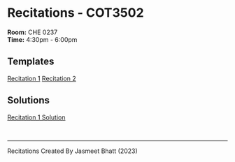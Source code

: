 # Recitations - COT3502

**Room:** CHE 0237
<br/>
**Time:** 4:30pm - 6:00pm

## Templates
[Recitation 1](https://colab.research.google.com/drive/1kww_MQpVlYc8Cfxb0mmvH7Vf4imSUKwQ?usp=sharing)
[Recitation 2](<-- https://colab.research.google.com/drive/1tVzyxg6oKpil9kq7ocbDYaFpNKo4JgDk?usp=sharing -->)

## Solutions
[Recitation 1 Solution](https://colab.research.google.com/drive/12runTRdFfwnKWV3VggbPOTTHmzSAf4BA?usp=sharing)

<br/>

---

Recitations Created By Jasmeet Bhatt (2023)

